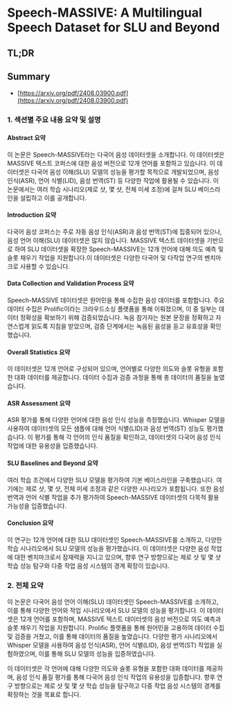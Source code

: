 # Speech-MASSIVE: A Multilingual Speech Dataset for SLU and Beyond
## TL;DR
## Summary
- [https://arxiv.org/pdf/2408.03900.pdf](https://arxiv.org/pdf/2408.03900.pdf)

### 1. 섹션별 주요 내용 요약 및 설명

#### Abstract 요약
이 논문은 Speech-MASSIVE라는 다국어 음성 데이터셋을 소개합니다. 이 데이터셋은 MASSIVE 텍스트 코퍼스에 대한 음성 버전으로 12개 언어를 포함하고 있습니다. 이 데이터셋은 다국어 음성 이해(SLU) 모델의 성능을 평가할 목적으로 개발되었으며, 음성 인식(ASR), 언어 식별(LID), 음성 번역(ST) 등 다양한 작업에 활용될 수 있습니다. 이 논문에서는 여러 학습 시나리오(제로 샷, 몇 샷, 전체 미세 조정)에 걸쳐 SLU 베이스라인을 설립하고 이를 공개합니다.

#### Introduction 요약
다국어 음성 코퍼스는 주로 자동 음성 인식(ASR)과 음성 번역(ST)에 집중되어 있으나, 음성 언어 이해(SLU) 데이터셋은 많지 않습니다. MASSIVE 텍스트 데이터셋을 기반으로 하여 SLU 데이터셋을 확장한 Speech-MASSIVE는 12개 언어에 대해 의도 예측 및 슬롯 채우기 작업을 지원합니다.이 데이터셋은 다양한 다국어 및 다작업 연구의 벤치마크로 사용할 수 있습니다.

#### Data Collection and Validation Process 요약
Speech-MASSIVE 데이터셋은 원어민을 통해 수집한 음성 데이터를 포함합니다. 주요 데이터 수집은 Prolific이라는 크라우드소싱 플랫폼을 통해 이뤄졌으며, 이 중 일부는 데이터 정확성을 확보하기 위해 검증되었습니다. 녹음 참가자는 원본 문장을 정확하고 자연스럽게 읽도록 지침을 받았으며, 검증 단계에서는 녹음된 음성을 듣고 유효성을 확인했습니다.

#### Overall Statistics 요약
이 데이터셋은 12개 언어로 구성되어 있으며, 언어별로 다양한 의도와 슬롯 유형을 포함한 대화 데이터를 제공합니다. 데이터 수집과 검증 과정을 통해 총 데이터의 품질을 높였습니다.

#### ASR Assessment 요약
ASR 평가를 통해 다양한 언어에 대한 음성 인식 성능을 측정했습니다. Whisper 모델을 사용하여 데이터셋의 모든 샘플에 대해 언어 식별(LID)과 음성 번역(ST) 성능도 평가했습니다. 이 평가를 통해 각 언어의 인식 품질을 확인하고, 데이터셋의 다국어 음성 인식 작업에 대한 유용성을 입증했습니다.

#### SLU Baselines and Beyond 요약
여러 학습 조건에서 다양한 SLU 모델을 평가하여 기본 베이스라인을 구축했습니다. 여기에는 제로 샷, 몇 샷, 전체 미세 조정과 같은 다양한 시나리오가 포함됩니다. 또한 음성 번역과 언어 식별 작업을 추가 평가하여 Speech-MASSIVE 데이터셋의 다목적 활용 가능성을 입증했습니다.

#### Conclusion 요약
이 연구는 12개 언어에 대한 SLU 데이터셋인 Speech-MASSIVE를 소개하고, 다양한 학습 시나리오에서 SLU 모델의 성능을 평가했습니다. 이 데이터셋은 다양한 음성 작업에 대한 벤치마크로서 잠재력을 지니고 있으며, 향후 연구 방향으로는 제로 샷 및 몇 샷 학습 성능 탐구와 다중 작업 음성 시스템의 경계 확장이 있습니다.

### 2. 전체 요약
이 논문은 다국어 음성 언어 이해(SLU) 데이터셋인 Speech-MASSIVE를 소개하고, 이를 통해 다양한 언어와 작업 시나리오에서 SLU 모델의 성능을 평가합니다. 이 데이터셋은 12개 언어를 포함하며, MASSIVE 텍스트 데이터셋의 음성 버전으로 의도 예측과 슬롯 채우기 작업을 지원합니다. Prolific 플랫폼을 통해 원어민을 고용하여 데이터 수집 및 검증을 거쳤고, 이를 통해 데이터의 품질을 높였습니다. 다양한 평가 시나리오에서 Whisper 모델을 사용하여 음성 인식(ASR), 언어 식별(LID), 음성 번역(ST) 작업을 실험하였으며, 이를 통해 SLU 모델의 성능을 입증하였습니다.

이 데이터셋은 각 언어에 대해 다양한 의도와 슬롯 유형을 포함한 대화 데이터를 제공하며, 음성 인식 품질 평가를 통해 다국어 음성 인식 작업의 유용성을 입증합니다. 향후 연구 방향으로는 제로 샷 및 몇 샷 학습 성능을 탐구하고 다중 작업 음성 시스템의 경계를 확장하는 것을 목표로 합니다.